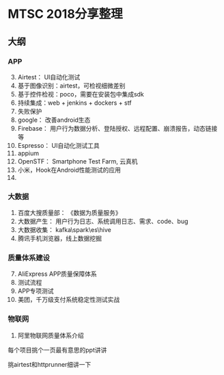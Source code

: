 # MTSC 2018分享整理

## 大纲

### APP
3. Airtest： UI自动化测试
  1. 基于图像识别：airtest，可检视细微差别
  2. 基于控件检视：poco，需要在安装包中集成sdk
  3. 持续集成：web + jenkins + dockers + stf
  4. 失败保护
4. google： 改善android生态
  1. Firebase： 用户行为数据分析、登陆授权、远程配置、崩溃报告，动态链接等
  2. Espresso： UI自动化测试工具
5. appium
6. OpenSTF： Smartphone Test Farm, 云真机
8. 小米，Hook在Android性能测试的应用
9. 
### 大数据
1. 百度大搜质量部： 《数据为质量服务》 
  1. 大数据产生： 用户行为日志、系统调用日志、需求、code、bug
  2. 大数据收集： kafka\spark\es\hive
10. 腾讯手机浏览器，线上数据挖掘

### 质量体系建设
7. AliExpress APP质量保障体系
  1. 测试流程
  2. APP专项测试
9. 美团，千万级支付系统稳定性测试实战
    
### 物联网
1. 阿里物联网质量体系介绍


每个项目挑个一页最有意思的ppt讲讲

挑airtest和httprunner细讲一下